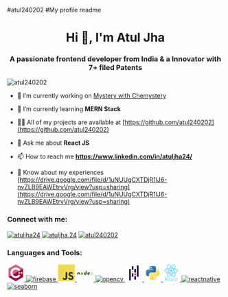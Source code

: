 #atul240202
#My profile readme
<h1 align="center">Hi 👋, I'm Atul Jha</h1>
<h3 align="center">A passionate frontend developer from India & a Innovator with 7+ filed Patents</h3>

<p align="left"> <img src="https://komarev.com/ghpvc/?username=atul240202&label=Profile%20views&color=0e75b6&style=flat" alt="atul240202" /> </p>

- 🔭 I’m currently working on [Mystery with Chemystery](https://github.com/Atul240202/chemystery)

- 🌱 I’m currently learning **MERN Stack**

- 👨‍💻 All of my projects are available at [https://github.com/atul240202](https://github.com/atul240202)

- 💬 Ask me about **React JS**

- 📫 How to reach me **https://www.linkedin.com/in/atuljha24/**

- 📄 Know about my experiences [https://drive.google.com/file/d/1uNUUgCXTDjR1lJ6-nvZLB9EAWEtrvVrg/view?usp=sharing](https://drive.google.com/file/d/1uNUUgCXTDjR1lJ6-nvZLB9EAWEtrvVrg/view?usp=sharing)

<h3 align="left">Connect with me:</h3>
<p align="left">
<a href="https://linkedin.com/in/atuljha24" target="blank"><img align="center" src="https://raw.githubusercontent.com/rahuldkjain/github-profile-readme-generator/master/src/images/icons/Social/linked-in-alt.svg" alt="atuljha24" height="30" width="40" /></a>
<a href="https://instagram.com/atuljha.24" target="blank"><img align="center" src="https://raw.githubusercontent.com/rahuldkjain/github-profile-readme-generator/master/src/images/icons/Social/instagram.svg" alt="atuljha.24" height="30" width="40" /></a>
<a href="https://www.leetcode.com/atul240202" target="blank"><img align="center" src="https://raw.githubusercontent.com/rahuldkjain/github-profile-readme-generator/master/src/images/icons/Social/leet-code.svg" alt="atul240202" height="30" width="40" /></a>
</p>

<h3 align="left">Languages and Tools:</h3>
<p align="left"> <a href="https://www.w3schools.com/cpp/" target="_blank" rel="noreferrer"> <img src="https://raw.githubusercontent.com/devicons/devicon/master/icons/cplusplus/cplusplus-original.svg" alt="cplusplus" width="40" height="40"/> </a> <a href="https://firebase.google.com/" target="_blank" rel="noreferrer"> <img src="https://www.vectorlogo.zone/logos/firebase/firebase-icon.svg" alt="firebase" width="40" height="40"/> </a> <a href="https://developer.mozilla.org/en-US/docs/Web/JavaScript" target="_blank" rel="noreferrer"> <img src="https://raw.githubusercontent.com/devicons/devicon/master/icons/javascript/javascript-original.svg" alt="javascript" width="40" height="40"/> </a> <a href="https://nodejs.org" target="_blank" rel="noreferrer"> <img src="https://raw.githubusercontent.com/devicons/devicon/master/icons/nodejs/nodejs-original-wordmark.svg" alt="nodejs" width="40" height="40"/> </a> <a href="https://opencv.org/" target="_blank" rel="noreferrer"> <img src="https://www.vectorlogo.zone/logos/opencv/opencv-icon.svg" alt="opencv" width="40" height="40"/> </a> <a href="https://pandas.pydata.org/" target="_blank" rel="noreferrer"> <img src="https://raw.githubusercontent.com/devicons/devicon/2ae2a900d2f041da66e950e4d48052658d850630/icons/pandas/pandas-original.svg" alt="pandas" width="40" height="40"/> </a> <a href="https://www.python.org" target="_blank" rel="noreferrer"> <img src="https://raw.githubusercontent.com/devicons/devicon/master/icons/python/python-original.svg" alt="python" width="40" height="40"/> </a> <a href="https://reactjs.org/" target="_blank" rel="noreferrer"> <img src="https://raw.githubusercontent.com/devicons/devicon/master/icons/react/react-original-wordmark.svg" alt="react" width="40" height="40"/> </a> <a href="https://reactnative.dev/" target="_blank" rel="noreferrer"> <img src="https://reactnative.dev/img/header_logo.svg" alt="reactnative" width="40" height="40"/> </a> <a href="https://seaborn.pydata.org/" target="_blank" rel="noreferrer"> <img src="https://seaborn.pydata.org/_images/logo-mark-lightbg.svg" alt="seaborn" width="40" height="40"/> </a> </p>
